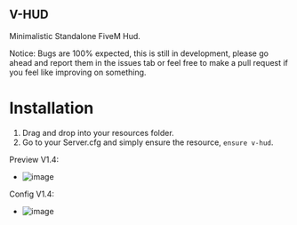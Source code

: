 ## V-HUD

Minimalistic Standalone FiveM Hud.

Notice: Bugs are 100% expected, this is still in development, please go ahead and report them in the issues tab or feel free to make a pull request if you feel like improving on something.

# Installation

1. Drag and drop into your resources folder.
2. Go to your Server.cfg and simply ensure the resource, `ensure v-hud`.


Preview V1.4: 
* ![image](https://github.com/vipexv/v-hud/assets/101529155/95247b58-d5a1-4e9c-8a5a-3c78cccf35bc)

Config V1.4:

* ![image](https://github.com/vipexv/v-hud/assets/101529155/12d43733-0153-4ddd-803c-4fca37306607)

